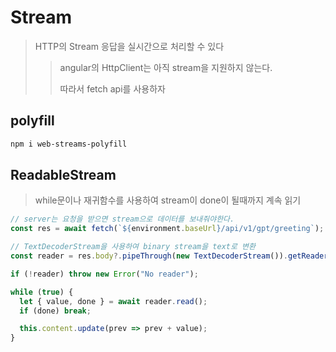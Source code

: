 # Stream

> HTTP의 Stream 응답을 실시간으로 처리할 수 있다
>
> > angular의 HttpClient는 아직 stream을 지원하지 않는다.
> >
> > 따라서 fetch api를 사용하자

## polyfill

```sh
npm i web-streams-polyfill
```

## ReadableStream

> while문이나 재귀함수를 사용하여 stream이 done이 될때까지 계속 읽기

```js
// server는 요청을 받으면 stream으로 데이터를 보내줘야한다.
const res = await fetch(`${environment.baseUrl}/api/v1/gpt/greeting`);

// TextDecoderStream을 사용하여 binary stream을 text로 변환
const reader = res.body?.pipeThrough(new TextDecoderStream()).getReader();

if (!reader) throw new Error("No reader");

while (true) {
  let { value, done } = await reader.read();
  if (done) break;

  this.content.update(prev => prev + value);
}
```
